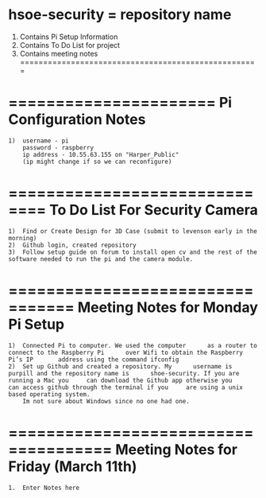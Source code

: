 hsoe-security = repository name
====================================================
1) Contains Pi Setup Information
2) Contains To Do List for project
3) Contains meeting notes
====================================================

======================
Pi Configuration Notes
======================
	1)  username - pi 
		password - raspberry
		ip address - 10.55.63.155 on "Harper_Public" 
		(ip might change if so we can reconfigure)



==============================
To Do List For Security Camera
==============================

	1)	Find or Create Design for 3D Case (submit to levenson early in the morning)
	2)	Github login, created repository
	3)	Follow setup guide on forum to install open cv and the rest of the software needed to run the pi and the camera module.

=================================
Meeting Notes for Monday Pi Setup
=================================

	1)	Connected Pi to computer. We used the computer 		as a router to connect to the Raspberry Pi 		over Wifi to obtain the Raspberry Pi’s IP 		address using the command ifconfig
	2)	Set up Github and created a repository. My 		username is purpill and the repository name is 		shoe-security. If you are running a Mac you 	can download the Github app otherwise you 		can access github through the terminal if you 	  are using a unix based operating system. 
		Im not sure about Windows since no one had one.
	

=====================================
Meeting Notes for Friday (March 11th)
=====================================

	1.  Enter Notes here

